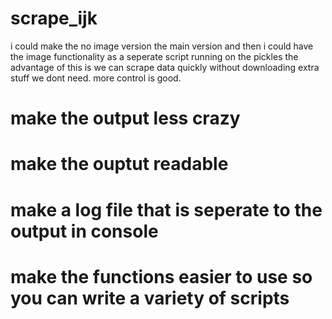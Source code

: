 # scrape_ijk
i could make the no image version the main version and then i could
have the image functionality as a seperate script running on the pickles
the advantage of this is we can scrape data quickly without downloading extra
stuff we dont need. more control is good.

# make the output less crazy
# make the ouptut readable
# make a log file that is seperate to the output in console
# make the functions easier to use so you can write a variety of scripts

